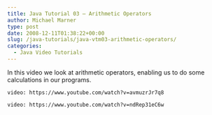 ```yaml
---
title: Java Tutorial 03 – Arithmetic Operators
author: Michael Marner
type: post
date: 2008-12-11T01:38:22+00:00
slug: /java-tutorials/java-vtm03-arithmetic-operators/
categories:
  - Java Video Tutorials
---
```


In this video we look at arithmetic operators, enabling us to do some calculations in our programs.

`video: https://www.youtube.com/watch?v=avmuzrJr7q8`

`video: https://www.youtube.com/watch?v=ndRep31eC6w`
